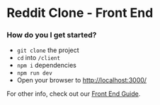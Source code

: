 # Reddit Clone - Front End

### How do you I get started?

- `git clone` the project
- `cd` into `/client`
- `npm i` dependencies
- `npm run dev`
- Open your browser to [http://localhost:3000/](http://localhost:3000/)

For other info, check out our [Front End Guide](https://github.com/chingu-voyages/v13-bears-team-04/wiki/Front-End-Guide).
